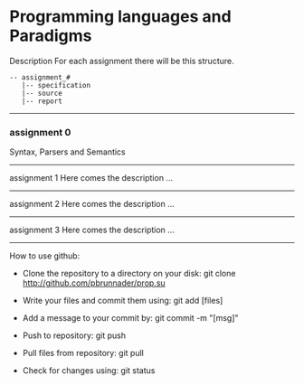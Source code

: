 Programming languages and Paradigms
=======
Description
For each assignment there will be this structure.

    -- assignment_#
       |-- specification
       |-- source
       |-- report

------

<h3>assignment 0</h3> Syntax, Parsers and Semantics

------

assignment 1
Here comes the description ...

------

assignment 2
Here comes the description ...

------

assignment 3
Here comes the description ...

------

How to use github:
 - Clone the repository to a directory on your disk: git clone http://github.com/pbrunnader/prop.su
 - Write your files and commit them using: git add [files]
 - Add a message to your commit by: git commit -m "[msg]"
 - Push to repository: git push
 - Pull files from repository: git pull

 - Check for changes using: git status
